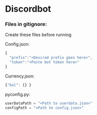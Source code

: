 # Discordbot

### Files in gitignore:

Create these files before running

Config.json: 
```javascript
{
  "prefix":"<Desired prefix goes here>",
  "token":"<Paste bot token here>"
}
```

Currency.json:
```javascript
{"bal": {} }
```

pyconfig.py:

```python
userDataPath = "<Path to userdata.json>"
configPath = "<Path to config.json>"
```
